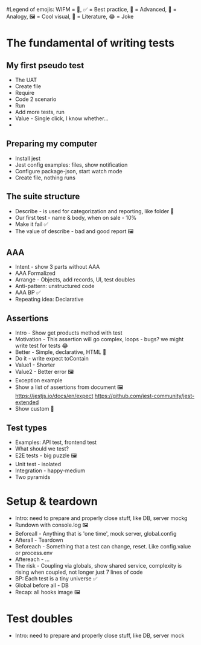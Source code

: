 #Legend of emojis:‍
WIFM = 🤑, ✅ = Best practice, 🚀 = Advanced, ‍👯‍ = Analogy, 🖼‍ = Cool visual, 📓 = Literature, 😂 = Joke

# The fundamental of writing tests

## My first pseudo test
- The UAT
- Create file
- Require
- Code 2 scenario
- Run
- Add more tests, run
- Value - Single click, I know whether...
- 

## Preparing my computer

- Install jest
- Jest config examples: files, show notification
- Configure package-json, start watch mode
- Create file, nothing runs

## The suite structure

- Describe - is used for categorization and reporting, like folder 👯‍
- Our first test - name & body, when on sale - 10%
- Make it fail ✅
- The value of describe - bad and good report 🖼

## AAA

- Intent - show 3 parts without AAA
- AAA Formalized
- Arrange - Objects, add records, UI, test doubles
- Anti-pattern: unstructured code
- AAA BP ✅
- Repeating idea: Declarative

## Assertions

- Intro - Show get products method with test
- Motivation - This assertion will go complex, loops - bugs? we might write test for tests 😂
- Better - Simple, declarative, HTML ‍‍‍👯‍
- Do it - write expect toContain
- Value1 - Shorter
- Value2 - Better error 🖼‍
- Exception example
- Show a list of assertions from document 🖼‍
  https://jestjs.io/docs/en/expect
  https://github.com/jest-community/jest-extended
- Show custom ‍🚀

## Test types

- Examples: API test, frontend test
- What should we test?
- E2E tests - big puzzle 🖼‍
- Unit test - isolated
- Integration - happy-medium
- Two pyramids

# Setup & teardown

- Intro: need to prepare and properly close stuff, like DB, server mockg
- Rundown with console.log 🖼
- Beforeall - Anything that is 'one time', mock server, global.config
- Afterall - Teardown
- Beforeach - Something that a test can change, reset. Like config.value or process.env
- Aftereach - ...
- The risk - Coupling via globals, show shared service, complexity is rising when coupled, not longer just 7 lines of code
- BP: Each test is a tiny universe ✅
- Global before all - DB
- Recap: all hooks image 🖼

# Test doubles

- Intro: need to prepare and properly close stuff, like DB, server mock
